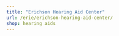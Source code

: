 ```yaml
---
title: "Erichson Hearing Aid Center"
url: /erie/erichson-hearing-aid-center/
shop: hearing aids
---
```

